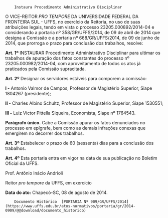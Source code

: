         Instaura Procedimento Administrativo Disciplinar  

O VICE-REITOR *PRO TEMPORE* DA UNIVERSIDADE FEDERAL DA FRONTEIRA SUL - UFFS, no exercício da Reitoria, no uso de suas atribuições legais, tendo em vista o processo 23205.000892/2014-04 e considerando a portaria nº 358/GR/UFFS/2014, de 09 de abril de 2014 que designa a Comissão e a portaria nº 668/GR/UFFS/2014, de 09 de junho de 2014, que prorroga o prazo para conclusão dos trabalhos, resolve:

 **Art. 1º** INSTAURAR Procedimento Administrativo Disciplinar para ultimar os trabalhos de apuração dos fatos constantes do processo nº 23205.000982/2014-04, com aproveitamento de todos os atos já praticados pela Comissão supracitada.

 **Art. 2º** Designar os servidores estáveis para comporem a comissão:

 **I -** Antonio Valmor de Campos, Professor de Magistério Superior, Siape 1804267 (presidente);

 **II -** Charles Albino Schultz, Professor de Magistério Superior, Siape 1530551;

 **III -** Luiz Victor Pittella Siqueira, Economista, Siape nº 1764543.

 **Parágrafo único.** Cabe a Comissão apurar os fatos denunciados no processo em epígrafe, bem como as demais infrações conexas que emergirem no decorrer dos trabalhos.

 **Art. 3º** Estabelecer o prazo de 60 (sessenta) dias para a conclusão dos trabalhos.

 **Art. 4º** Esta portaria entra em vigor na data de sua publicação no Boletim Oficial da UFFS.

   
   
   
 Prof. Antônio Inácio Andrioli

 Reitor *pro tempore* da UFFS, em exercício

  

   **Data do ato:** Chapecó-SC, 08 de agosto de 2014.   
 

        Documento Histórico  [PORTARIA Nº 909/GR/UFFS/2014](https://www.uffs.edu.br/atos-normativos/portaria/gr/2014-0909/@@download/documento_historico)     
      